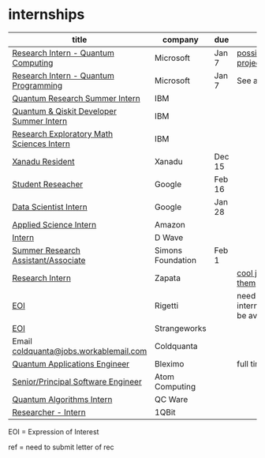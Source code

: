 # internships

| title                                                                                                                                                                                                | company           | due    | notes                                                                                                   | applied |
| ---------------------------------------------------------------------------------------------------------------------------------------------------------------------------------------------------- | ----------------- | ------ | ------------------------------------------------------------------------------------------------------- | ------- |
| [Research Intern - Quantum Computing](https://careers.microsoft.com/us/en/job/1200743/Research-Intern-Quantum-Computing)                                                                             | Microsoft         | Jan 7  | [possible projects/mentors](https://devblogs.microsoft.com/qsharp/interning-at-microsoft-quantum-2022/) | X       |
| [Research Intern - Quantum Programming](https://careers.microsoft.com/us/en/job/1200779/Research-Intern-Quantum-Programming)                                                                         | Microsoft         | Jan 7  | See above link                                                                                          | X       |
| [Quantum Research Summer Intern](https://careers.ibm.com/job/13790225/quantum-research-summer-intern-masters-phd-2022-remote)                                                                        | IBM               |        |                                                                                                         | X       |
| [Quantum & Qiskit Developer Summer Intern](https://careers.ibm.com/job/13791740/quantum-qiskit-developer-summer-intern-2022-remote)                                                                  | IBM               |        |                                                                                                         | X       |
| [Research Exploratory Math Sciences Intern](https://careers.ibm.com/job/14000042/research-exploratory-math-sciences-2022-intern-graduate-remote/)                                                    | IBM               |        |                                                                                                         | X       |
| [Xanadu Resident](https://residency.xanadu.ai)                                                                                                                                                       | Xanadu            | Dec 15 |                                                                                                         | X       |
| [Student Reseacher](https://careers.google.com/jobs/results/143725290565051078-student-researcher-phd-2022/)                                                                                         | Google            | Feb 16 |                                                                                                         | X       |
| [Data Scientist Intern](https://careers.google.com/jobs/results/87381254145483462-data-scientist-intern-phd-summer-2022/)                                                                            | Google            | Jan 28 |                                                                                                         |         |
| [Applied Science Intern](https://www.amazon.jobs/en/jobs/1662949/2022-applied-science-internship-automated-reasoning-computer-vision-machine-learning-quantum-robotics-speech-technologies)          | Amazon            |        |                                                                                                         | X       |
| [Intern](https://jobs.lever.co/dwavesys/49f35aa2-edc5-4f55-ba08-04726788e25a)                                                                                                                        | D Wave            |        |                                                                                                         | X       |
| [Summer Research Assistant/Associate](https://simonsfoundation.wd1.myworkdayjobs.com/en-US/simonsfoundationcareers/job/162-Fifth-Avenue/Research-Assistant-Associate--Numerical-Algorithms_R0000107) | Simons Foundation | Feb 1  |                                                                                                         | X       |
| [Research Intern](https://zapata.bamboohr.com/jobs/view.php?id=140&source=bamboohr)                                                                                                                  | Zapata            |        | [cool job from them](https://zapata.bamboohr.com/jobs/view.php?id=134)                                  |         |
| [EOI](https://jobs.lever.co/rigetti/2ba95ee4-cb4f-4c9f-85a1-edbfdcf0bbb7)                                                                                                                            | Rigetti           |        | need to wait for intern listing to be available                                                         |         |
| [EOI](https://strangeworks.com/#resume)                                                                                                                                                              | Strangeworks      |        |                                                                                                         | X       |
| Email coldquanta@jobs.workablemail.com                                                                                                                                                               | Coldquanta        |        |                                                                                                         | X       |
| [Quantum Applications Engineer](https://bleximo-corp.breezy.hr/p/4f6f19d83611-quantum-applications-engineer)                                                                                         | Bleximo           |        | full time job                                                                                           |         |
| [Senior/Principal Software Engineer](https://jobs.lever.co/atomcomputing/ddbb99a9-73fb-4747-91bf-e9d22d16eee4)                                                                                       | Atom Computing    |        |                                                                                                         |         |
| [Quantum Algorithms Intern](https://www.qcware.com/careers/quantum-algorithms-intern)                                                                                                                | QC Ware           |        |                                                                                                         | X       |
| [Researcher - Intern](https://1qbit.com/careers/current-openings/job-description/?gh_jid=2188808)                                                                                                    | 1QBit             |        |                                                                                                         | ref     |

EOI = Expression of Interest

ref = need to submit letter of rec
